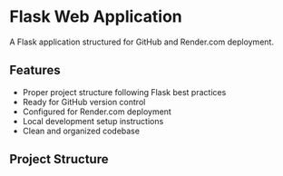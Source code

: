 # Flask Web Application

A Flask application structured for GitHub and Render.com deployment.

## Features

- Proper project structure following Flask best practices
- Ready for GitHub version control
- Configured for Render.com deployment
- Local development setup instructions
- Clean and organized codebase

## Project Structure

